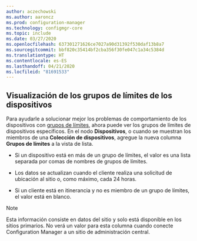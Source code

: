 ```yaml
---
author: aczechowski
ms.author: aaroncz
ms.prod: configuration-manager
ms.technology: configmgr-core
ms.topic: include
ms.date: 03/27/2020
ms.openlocfilehash: 637301271626ce7027a90d31392f530daf13b8a7
ms.sourcegitcommit: bbf820c35414bf2cba356f30fe047c1a34c5384d
ms.translationtype: HT
ms.contentlocale: es-ES
ms.lasthandoff: 04/21/2020
ms.locfileid: "81691533"
---
```

## <a name="show-boundary-groups-for-devices"></a><a name="bkmk_boundary"></a> Visualización de los grupos de límites de los dispositivos

<!--6521835-->

Para ayudarle a solucionar mejor los problemas de comportamiento de los dispositivos con [grupos de límites](../../../../servers/deploy/configure/boundary-groups.md), ahora puede ver los grupos de límites de dispositivos específicos. En el nodo **Dispositivos**, o cuando se muestran los miembros de una **Colección de dispositivos**, agregue la nueva columna **Grupos de límites** a la vista de lista.

- Si un dispositivo está en más de un grupo de límites, el valor es una lista separada por comas de nombres de grupos de límites.

- Los datos se actualizan cuando el cliente realiza una solicitud de ubicación al sitio o, como máximo, cada 24 horas.

- Si un cliente está en itinerancia y no es miembro de un grupo de límites, el valor está en blanco.

> [!NOTE]
> Esta información consiste en datos del sitio y solo está disponible en los sitios primarios. No verá un valor para esta columna cuando conecte Configuration Manager a un sitio de administración central.
